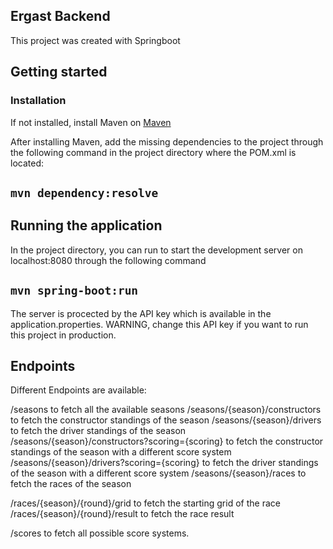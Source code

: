 ## Ergast Backend

This project was created with Springboot
## Getting started

### Installation
If not installed, install Maven on [Maven](https://maven.apache.org/install.html)

After installing Maven, add the missing dependencies to the project through the following command in the project directory where the POM.xml is located:

## `mvn dependency:resolve`

## Running the application

In the project directory, you can run to start the development server on localhost:8080 through the following command

## `mvn spring-boot:run`

The server is procected by the API key which is available in the application.properties. WARNING, change this API key if you want to run this project in production.

## Endpoints
Different Endpoints are available:

/seasons to fetch all the available seasons
/seasons/{season}/constructors to fetch the constructor standings of the season
/seasons/{season}/drivers to fetch the driver standings of the season
/seasons/{season}/constructors?scoring={scoring} to fetch the constructor standings of the season with a different score system
/seasons/{season}/drivers?scoring={scoring} to fetch the driver standings of the season with a different score system
/seasons/{season}/races to fetch the races of the season

/races/{season}/{round}/grid to fetch the starting grid of the race
/races/{season}/{round}/result to fetch the race result

/scores to fetch all possible score systems.
